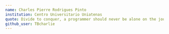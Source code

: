 ```yaml
---
name: Charles Pierre Rodrigues Pinto
institution: Centro Universitario Uniatenas
quote: Divide to conquer, a programmer should never be alone on the journey
github_user: TBcharlie
---
```

